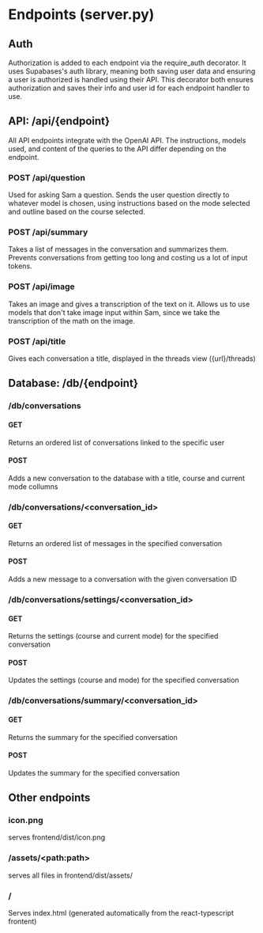 # Endpoints (server.py)

## Auth

Authorization is added to each endpoint via the require_auth decorator. It uses Supabases's auth library, meaning both saving user data and ensuring a user is authorized is handled using their API. This decorator both ensures authorization and saves their info and user id for each endpoint handler to use.

## API: /api/{endpoint}

All API endpoints integrate with the OpenAI API. The instructions, models used, and content of the queries to the API differ depending on the endpoint.

### POST /api/question
Used for asking Sam a question. Sends the user question directly to whatever model is chosen, using instructions based on the mode selected and outline based on the course selected.

### POST /api/summary
Takes a list of messages in the conversation and summarizes them. Prevents conversations from getting too long and costing us a lot of input tokens.

### POST /api/image
Takes an image and gives a transcription of the text on it. Allows us to use models that don't take image input within Sam, since we take the transcription of the math on the image.

### POST /api/title

Gives each conversation a title, displayed in the threads view ({url}/threads)

## Database: /db/{endpoint}

### /db/conversations

#### GET
Returns an ordered list of conversations linked to the specific user

#### POST
Adds a new conversation to the database with a title, course and current mode collumns

### /db/conversations/<conversation_id>

#### GET
Returns an ordered list of messages in the specified conversation

#### POST
Adds a new message to a conversation with the given conversation ID

### /db/conversations/settings/<conversation_id>

#### GET
Returns the settings (course and current mode) for the specified conversation

#### POST
Updates the settings (course and mode) for the specified conversation

### /db/conversations/summary/<conversation_id>

#### GET
Returns the summary for the specified conversation

#### POST
Updates the summary for the specified conversation


## Other endpoints

### icon.png

serves frontend/dist/icon.png

### /assets/\<path:path>

serves all files in frontend/dist/assets/

### /

Serves index.html (generated automatically from the react-typescript frontent)


